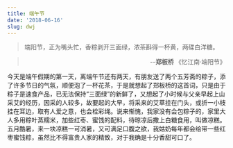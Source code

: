```yaml
---
title: 端午节
date: '2018-06-16'
slug: dwj
---
```

>端阳节，正为嘴头忙，香粽剥开三面绿，浓茶斟得一杯黄，两碟白洋糖。

><div align=right> --<strong>郑板桥</strong> 《忆江南·端阳节》</div>

今天是端午假期的第一天，离端午节还有两天，有朋友送了两个五芳斋的粽子，添了许多节日的气氛，顺便泡了一杯花茶，于是就想起了郑板桥的这首词，只是由于粽子是速食产品，已无法保持“三面绿”的新鲜了，又想起了小时候与父亲早起上山采艾的经历，因采的人较多，故要起的大早，将采来的艾草挂在门头，或折一小枝挂在耳边，取有人爱之意，也会栓彩绳。说来惭愧，我家没有会包粽子的，家里大人多用粽叶蒸糯米，加些红枣、蜜饯的配料，待晾凉后撒上白糖食用，叫做凉糕。五月酷暑，来一块凉糕一可消暑，又可满足口腹之欲，我姑奶每年都会给带一些红枣蜜饯粽，虽然比不得富贵人家的精致，对于我确是十分香甜可口了。
